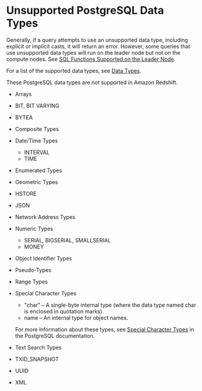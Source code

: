 # Unsupported PostgreSQL Data Types<a name="c_unsupported-postgresql-datatypes"></a>

Generally, if a query attempts to use an unsupported data type, including explicit or implicit casts, it will return an error\. However, some queries that use unsupported data types will run on the leader node but not on the compute nodes\. See [SQL Functions Supported on the Leader Node](c_sql-functions-leader-node.md)\.

 For a list of the supported data types, see [Data Types](c_Supported_data_types.md)\.

These PostgreSQL data types are not supported in Amazon Redshift\.
+ Arrays
+ BIT, BIT VARYING
+ BYTEA
+ Composite Types
+ Date/Time Types
  +  INTERVAL
  + TIME
+ Enumerated Types
+ Geometric Types
+ HSTORE
+ JSON
+ Network Address Types
+ Numeric Types
  + SERIAL, BIGSERIAL, SMALLSERIAL
  + MONEY
+ Object Identifier Types
+ Pseudo\-Types
+ Range Types
+ Special Character Types
  + "char" – A single\-byte internal type \(where the data type named char is enclosed in quotation marks\)\.
  + name – An internal type for object names\.

  For more information about these types, see [Special Character Types](https://www.postgresql.org/docs/8.0/datatype-character.html) in the PostgreSQL documentation\. 
+ Text Search Types
+ TXID\_SNAPSHOT
+ UUID
+ XML